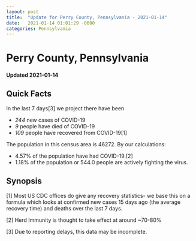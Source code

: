 ```yaml
---
layout: post
title:  "Update for Perry County, Pennsylvania - 2021-01-14"
date:   2021-01-14 01:01:29 -0600
categories: Pennsylvania
---
```


# Perry County, Pennsylvania
#### Updated 2021-01-14

## Quick Facts

In the last 7 days[3] we project there have been
- *244* new cases of COVID-19
- *9* people have died of COVID-19
- *109* people have recovered from COVID-19[1]

The population in this census area is 46272. By our calculations:
- 4.57% of the population have had COVID-19.[2]
- 1.18% of the population or 544.0 people are actively fighting the virus.

## Synopsis




[1] Most US CDC offices do give any recovery statistics- we base this on a formula which looks at confirmed new cases
15 days ago (the average recovery time) and deaths over the last 7 days.

[2] Herd Immunity is thought to take effect at around ~70-80%

[3] Due to reporting delays, this data may be incomplete.
 
    